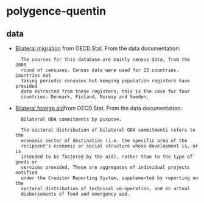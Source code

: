 # polygence-quentin

## data

* [Bilateral migration](https://stats.oecd.org/Index.aspx?DataSetCode=DIOC_SECTOR) from OECD.Stat.  From the data documentation:

        The sources for this database are mainly census data, from the 2000
        round of censuses. Census data were used for 22 countries. Countries not
        taking periodic censuses but keeping population registers have provided
        data extracted from these registers; this is the case for four
        countries: Denmark, Finland, Norway and Sweden. 
* [Bilateral foreign aid](https://stats.oecd.org/Index.aspx?DataSetCode=DACSECTOR#)from OECD.Stat.  From the data documentation:

        Bilateral ODA commitments by purpose.

        The sectoral distribution of bilateral ODA commitments refers to the
        economic sector of destination (i.e. the specific area of the
        recipient's economic or social structure whose development is, or is
        intended to be fostered by the aid), rather than to the type of goods or
        services provided. These are aggregates of individual projects notified
        under the Creditor Reporting System, supplemented by reporting on the
        sectoral distribution of technical co-operation, and on actual
        disbursements of food and emergency aid.
